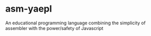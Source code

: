 # asm-yaepl
An educational programming language combining the simplicity of assembler with the power/safety of Javascript
